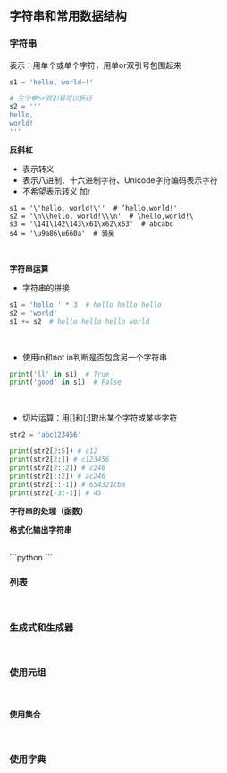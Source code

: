 ## 字符串和常用数据结构
### 字符串
表示：用单个或单个字符，用单or双引号包围起来
```python
s1 = 'hello, world~!'

# 三个单or双引号可以折行
s2 = '''
hello,
world!
'''
```

**反斜杠**
- 表示转义
- 表示八进制、十六进制字符、Unicode字符编码表示字符
- 不希望表示转义 加r
```python1
s1 = '\'hello, world!\''  # ’hello,world!'
s2 = '\n\\hello, world!\\\n'  # \hello,world!\ 
s3 = '\141\142\143\x61\x62\x63'  # abcabc
s4 = '\u9a86\u660a'  # 骆昊
```
<br/>

**字符串运算**

- 字符串的拼接
```python
s1 = 'hello ' * 3  # hello hello hello
s2 = 'world'
s1 += s2  # hello hello hello world
```
<br/>

- 使用in和not in判断是否包含另一个字符串
```python
print('ll' in s1)  # True
print('good' in s1)  # False
```
<br/>

- 切片运算：用\[]和\[:]取出某个字符或某些字符
```python
str2 = 'abc123456'

print(str2[2:5]) # c12
print(str2[2:]) # c123456
print(str2[2::2]) # c246
print(str2[::2]) # ac246
print(str2[::-1]) # 654321cba
print(str2[-3:-1]) # 45
```

**字符串的处理（函数）**


**格式化输出字符串**

<br/>
```python
```



### 列表
<br/>

### 生成式和生成器
<br/>

### 使用元组
<br/>

#### 使用集合
<br/>

### 使用字典
<br/>
